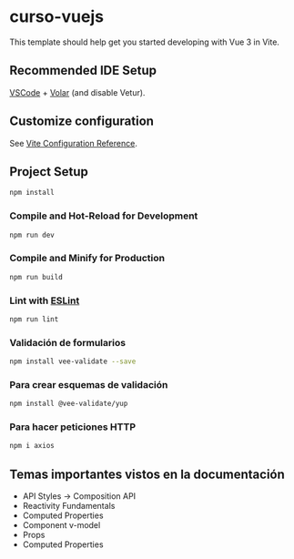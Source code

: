 # curso-vuejs

This template should help get you started developing with Vue 3 in Vite.

## Recommended IDE Setup

[VSCode](https://code.visualstudio.com/) + [Volar](https://marketplace.visualstudio.com/items?itemName=Vue.volar) (and disable Vetur).

## Customize configuration

See [Vite Configuration Reference](https://vitejs.dev/config/).

## Project Setup

```sh
npm install
```

### Compile and Hot-Reload for Development

```sh
npm run dev
```

### Compile and Minify for Production

```sh
npm run build
```

### Lint with [ESLint](https://eslint.org/)

```sh
npm run lint
```

### Validación de formularios

```sh
npm install vee-validate --save
```

### Para crear esquemas de validación

```sh
npm install @vee-validate/yup
```

### Para hacer peticiones HTTP

```sh
npm i axios
```

## Temas importantes vistos en la documentación
- API Styles -> Composition API
- Reactivity Fundamentals
- Computed Properties
- Component v-model
- Props
- Computed Properties